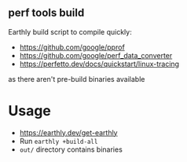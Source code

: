 perf tools build
----------------

Earthly build script to compile quickly:
- https://github.com/google/pprof
- https://github.com/google/perf_data_converter
- https://perfetto.dev/docs/quickstart/linux-tracing

as there aren't pre-build binaries available

Usage
=====

- https://earthly.dev/get-earthly
- Run `earthly +build-all`
- `out/` directory contains binaries
